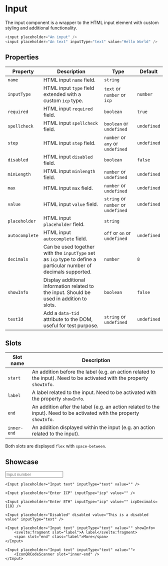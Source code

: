 <script lang="ts">
    import Input from "$lib/components/Input.svelte";
    import IconQRCodeScanner from "$lib/icons/IconQRCodeScanner.svelte";
</script>

# Input

The input component is a wrapper to the HTML input element with custom styling and additional functionality.

```javascript
<input placeholder="An input" />
<input placeholder="An text" inputType="text" value="Hello World" />
```

## Properties

| Property       | Description                                                                                                      | Type                                | Default     |
| -------------- | ---------------------------------------------------------------------------------------------------------------- | ----------------------------------- | ----------- |
| `name`         | HTML input `name` field.                                                                                         | `string`                            |             |
| `inputType`    | HTML input `type` field extended with a custom `icp` type.                                                       | `text` or `number` or `icp`         | `number`    |
| `required`     | HTML input `required` field.                                                                                     | `boolean`                           | `true`      |
| `spellcheck`   | HTML input `spellcheck` field.                                                                                   | `boolean` or `undefined`            | `undefined` |
| `step`         | HTML input `step` field.                                                                                         | `number` or `any` or `undefined`    | `undefined` |
| `disabled`     | HTML input `disabled` field.                                                                                     | `boolean`                           | `false`     |
| `minLength`    | HTML input `minlength` field.                                                                                    | `number` or `undefined`             | `undefined` |
| `max`          | HTML input `max` field.                                                                                          | `number` or `undefined`             | `undefined` |
| `value`        | HTML input `value` field.                                                                                        | `string` or `number` or `undefined` | `undefined` |
| `placeholder`  | HTML input `placeholder` field.                                                                                  | `string`                            |             |
| `autocomplete` | HTML input `autocomplete` field.                                                                                 | `off` or `on` or `undefined`        | `undefined` |
| `decimals`     | Can be used together with the `inputType` set as `icp` type to define a particular number of decimals supported. | `number`                            | `8`         |
| `showInfo`     | Display additional information related to the input. Should be used in addition to slots.                        | `boolean`                           | `false`     |
| `testId`       | Add a `data-tid` attribute to the DOM, useful for test purpose.                                                  | `string` or `undefined`             | `undefined` |

## Slots

| Slot name   | Description                                                                                                            |
| ----------- | ---------------------------------------------------------------------------------------------------------------------- |
| `start`     | An addition before the label (e.g. an action related to the input). Need to be activated with the property `showInfo`. |
| `label`     | A label related to the input. Need to be activated with the property `showInfo`.                                       |
| `end`       | An addition after the label (e.g. an action related to the input). Need to be activated with the property `showInfo`.  |
| `inner-end` | An addition displayed within the input (e.g. an action related to the input).                                          |

Both slots are displayed `flex` with `space-between`.

## Showcase

<div class="card-grid">
    <Input placeholder="Input number" />

    <Input placeholder="Input text" inputType="text" value="" />

    <Input placeholder="Enter ICP" inputType="icp" value="" />

    <Input placeholder="Enter ETH" inputType="icp" value="" icpDecimals={18} />

    <Input placeholder="Disabled" disabled value="This is a disabled value" inputType="text" />

    <Input placeholder="Input text" inputType="text" value="" showInfo>
        <svelte:fragment slot="label">A label</svelte:fragment>
        <span slot="end" class="label">More</span>
    </Input>

    <Input placeholder="Input text" inputType="text" value="">
        <IconQRCodeScanner slot="inner-end" />
    </Input>

</div>
